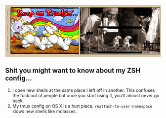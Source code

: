 ![Keep on Truckin](https://github.com/cheapRoc/zsh-config/blob/master/img/keepontruckin.jpg?raw=true)

## Shit you might want to know about my ZSH config...

1. I open new shells at the same place I left off in another. This confuses the
   fuck out of people but once you start using it, you'll almost never go back.
2. My tmux config on OS X is a hurt piece. `reattach-to-user-namespace` slows
   new shells like molasses.
